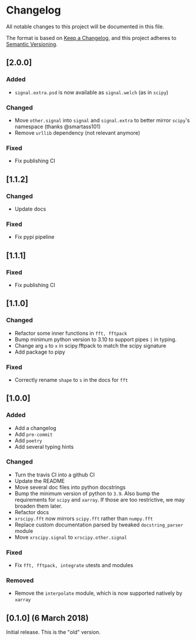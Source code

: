 # Changelog

All notable changes to this project will be documented in this file.

The format is based on [Keep a Changelog](https://keepachangelog.com/en/1.0.0/), and this project adheres
to [Semantic Versioning](https://semver.org/spec/v2.0.0.html).

## [2.0.0]

### Added

- `signal.extra.psd` is now available as `signal.welch` (as in `scipy`)

### Changed

- Move `other.signal` into `signal` and `signal.extra` to better mirror `scipy`'s namespace (thanks @smartass101)
- Remove `urllib` dependency (not relevant anymore)

### Fixed

- Fix publishing CI

## [1.1.2]

### Changed

- Update docs

### Fixed

- Fix pypi pipeline

## [1.1.1]

### Fixed

- Fix publishing CI

## [1.1.0]

### Changed

- Refactor some inner functions in `fft, fftpack`
- Bump minimum python version to 3.10 to support pipes `|` in typing.
- Change arg `a` to `x` in scipy.fftpack to match the scipy signature
- Add package to pipy

### Fixed

- Correctly rename `shape` to `s` in the docs for `fft`

## [1.0.0]

### Added

- Add a changelog
- Add `pre-commit`
- Add `poetry`
- Add several typing hints

### Changed

- Turn the travis CI into a github CI
- Update the README
- Move several doc files into python docstrings
- Bump the minimum version of python to `3.9`. Also bump the requirements for `scipy` and `xarray`. If those are too restrictive, we may broaden them later.
- Refactor docs
- `xrscipy.fft` now mirrors `scipy.fft` rather than `numpy.fft`
- Replace custom documentation parsed by tweaked `docstring_parser` module
- Move `xrscipy.signal` to `xrscipy.other.signal`

### Fixed

- Fix `fft, fftpack, integrate` utests and modules

### Removed

- Remove the `interpolate` module, which is now supported natively by `xarray`

## [0.1.0] (6 March 2018)

Initial release. This is the "old" version.
